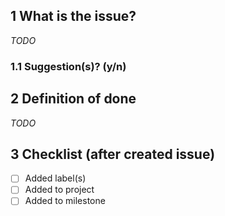 ## 1 What is the issue?
*TODO*


### 1.1 Suggestion(s)? (y/n)


## 2 Definition of done
*TODO*


## 3 Checklist (after created issue)
- [ ] Added label(s)
- [ ] Added to project
- [ ] Added to milestone
